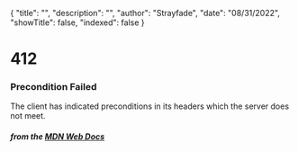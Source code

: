 {
    "title": "",
    "description": "",
    "author": "Strayfade",
    "date": "08/31/2022",
    "showTitle": false,
    "indexed": false
}
# 412
### Precondition Failed

The client has indicated preconditions in its headers which the server does not meet.

#### *from the [MDN Web Docs](https://developer.mozilla.org/en-US/docs/Web/HTTP/Status)* 